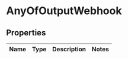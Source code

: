 # AnyOfOutputWebhook

## Properties
Name | Type | Description | Notes
------------ | ------------- | ------------- | -------------
